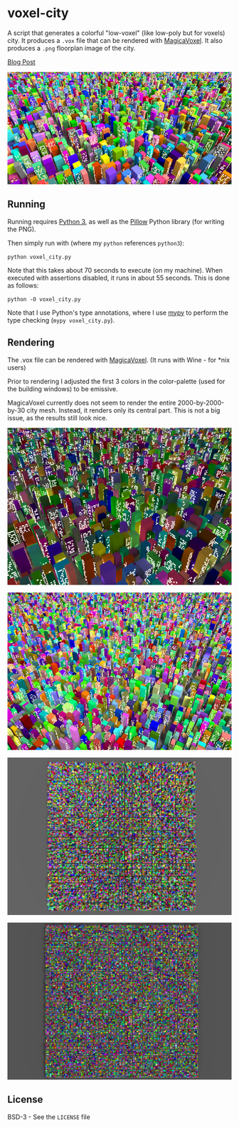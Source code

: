 # voxel-city

A script that generates a colorful "low-voxel" (like low-poly but for voxels) city. It produces a `.vox` file that can be rendered with [MagicaVoxel](https://ephtracy.github.io/). It also produces a `.png` floorplan image of the city.

[Blog Post](https://blog.dennis.life/2020/08/08/voxel-city-generation/)

![Rendered City 1](example1.png)

## Running

Running requires [Python 3](https://www.python.org/), as well as the [Pillow](https://pillow.readthedocs.io/en/stable/installation.html) Python library (for writing the PNG).

Then simply run with (where my `python` references `python3`):
```
python voxel_city.py
```
Note that this takes about 70 seconds to execute (on my machine). When executed with assertions disabled, it runs in about 55 seconds. This is done as follows:
```
python -O voxel_city.py
```

Note that I use Python's type annotations, where I use [mypy](http://mypy-lang.org/) to perform the type checking (`mypy voxel_city.py`).

## Rendering

The .vox file can be rendered with [MagicaVoxel](https://ephtracy.github.io/). (It runs with Wine - for *nix users)

Prior to rendering I adjusted the first 3 colors in the color-palette (used for the building windows) to be emissive.

MagicaVoxel currently does not seem to render the entire 2000-by-2000-by-30 city mesh. Instead, it renders only its central part. This is not a big issue, as the results still look nice.

![Rendered City - Night](example2.png)

![Rendered City - Day](example3.png)

![Rendered City - Top View Perspective](example4.png)

![Rendered City - Top View Orthographic](example5.png)

## License
BSD-3 - See the `LICENSE` file

